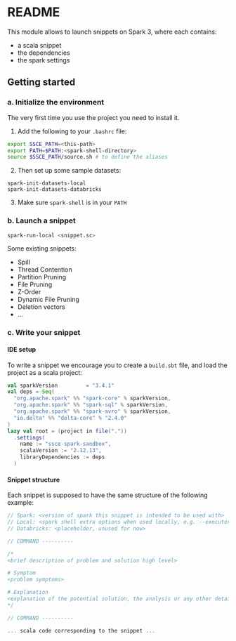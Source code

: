 # README

This module allows to launch snippets on Spark 3, where each contains:

- a scala snippet
- the dependencies
- the spark settings

## Getting started

### a. Initialize the environment

The very first time you use the project you need to install it. 

1. Add the following to your `.bashrc` file: 

```bash
export SSCE_PATH=<this-path>
export PATH=$PATH:<spark-shell-directory>
source $SSCE_PATH/source.sh # to define the aliases
```

2. Then set up some sample datasets:

```
spark-init-datasets-local
spark-init-datasets-databricks
```

3. Make sure `spark-shell` is in your `PATH`

### b. Launch a snippet

```bash
spark-run-local <snippet.sc>
```

Some existing snippets:

- Spill
- Thread Contention
- Partition Pruning
- File Pruning
- Z-Order
- Dynamic File Pruning
- Deletion vectors
- ...

### c. Write your snippet

#### IDE setup

To write a snippet we encourage you to create a `build.sbt` file, and load the project as a scala project:

```scala
val sparkVersion         = "3.4.1"
val deps = Seq(
  "org.apache.spark" %% "spark-core" % sparkVersion,
  "org.apache.spark" %% "spark-sql" % sparkVersion,
  "org.apache.spark" %% "spark-avro" % sparkVersion,
  "io.delta" %% "delta-core" % "2.4.0"
)
lazy val root = (project in file("."))
  .settings(
    name := "ssce-spark-sandbox",
    scalaVersion := "2.12.13",
    libraryDependencies := deps
  )
```

#### Snippet structure

Each snippet is supposed to have the same structure of the following example:

```scala
// Spark: <version of spark this snippet is intended to be used with>
// Local: <spark shell extra options when used locally, e.g. --executor-memory 1G --driver-memory 1G --executor-cores 1 --master local[2] >
// Databricks: <placeholder, unused for now>

// COMMAND ----------

/*
<brief description of problem and solution high level>

# Symptom
<problem symptoms>

# Explanation
<explanation of the potential solution, the analysis or any other detail about how to address the problem>
*/

// COMMAND ----------

... scala code corresponding to the snippet ...

```
